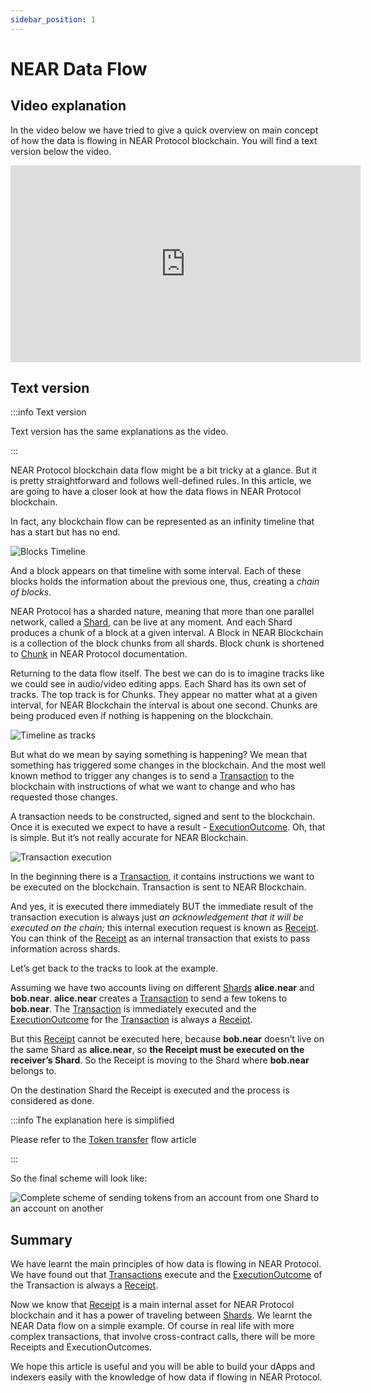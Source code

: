 ```yaml
---
sidebar_position: 1
---
```


# NEAR Data Flow

## Video explanation

In the video below we have tried to give a quick overview on main concept of how the data is flowing in NEAR Protocol blockchain. You will find a text version below the video.


<iframe width="560" height="315" src="https://www.youtube.com/embed/VSBJ-A69Km4" title="YouTube video player" frameborder="0" allow="accelerometer; autoplay; clipboard-write; encrypted-media; gyroscope; picture-in-picture" allowfullscreen></iframe>


## Text version

:::info Text version

Text version has the same explanations as the video.

:::

NEAR Protocol blockchain data flow might be a bit tricky at a glance. But it is pretty straightforward and follows well-defined rules. In this article, we are going to have a closer look at how the data flows in NEAR Protocol blockchain.

In fact, any blockchain flow can be represented as an infinity timeline that has a start but has no end.


![Blocks Timeline](/docs/flow/01-timeline.png)


And a block appears on that timeline with some interval. Each of these blocks holds the information about the previous one, thus, creating a *chain of blocks*.


NEAR Protocol has a sharded nature, meaning that more than one parallel network, called a [Shard](https://near-indexers.io/docs/data-flow-and-structures/structures/shard), can be live at any moment. And each Shard produces a chunk of a block at a given interval. A Block in NEAR Blockchain is a collection of the block chunks from all shards. Block chunk is shortened to [Chunk](https://near-indexers.io/docs/data-flow-and-structures/structures/chunk) in NEAR Protocol documentation.

Returning to the data flow itself. The best we can do is to imagine tracks like we could see in audio/video editing apps. Each Shard has its own set of tracks. The top track is for Chunks. They appear no matter what at a given interval, for NEAR Blockchain the interval is about one second. Chunks are being produced even if nothing is happening on the blockchain.

![Timeline as tracks](/docs/flow/02-tracks.png)

But what do we mean by saying something is happening? We mean that something has triggered some changes in the blockchain. And the most well known method to trigger any changes is to send a [Transaction](https://near-indexers.io/docs/data-flow-and-structures/structures/transaction) to the blockchain with instructions of what we want to change and who has requested those changes.

A transaction needs to be constructed, signed and sent to the blockchain. Once it is executed we expect to have a result - [ExecutionOutcome](https://near-indexers.io/docs/data-flow-and-structures/structures/execution_outcome). Oh, that is simple. But it’s not really accurate for NEAR Blockchain.

![Transaction execution](/docs/flow/03-tx-outcome-receipt.png)

In the beginning there is a [Transaction](https://near-indexers.io/docs/data-flow-and-structures/structures/transaction), it contains instructions we want to be executed on the blockchain. Transaction is sent to NEAR Blockchain.

And yes, it is executed there immediately BUT the immediate result of the transaction execution is always just *an acknowledgement that it will be executed on the chain;* this internal execution request is known as [Receipt](https://near-indexers.io/docs/data-flow-and-structures/structures/receipt). You can think of the [Receipt](https://near-indexers.io/docs/data-flow-and-structures/structures/receipt) as an internal transaction that exists to pass information across shards.

Let’s get back to the tracks to look at the example.

Assuming we have two accounts living on different [Shards](https://near-indexers.io/docs/data-flow-and-structures/structures/shard) **alice.near** and **bob.near**. **alice.near** creates a [Transaction](https://near-indexers.io/docs/data-flow-and-structures/structures/transaction) to send a few tokens to **bob.near**. The [Transaction](https://near-indexers.io/docs/data-flow-and-structures/structures/transaction) is immediately executed and the [ExecutionOutcome](https://near-indexers.io/docs/data-flow-and-structures/structures/execution_outcome) for the [Transaction](https://near-indexers.io/docs/data-flow-and-structures/structures/transaction) is always a [Receipt](https://near-indexers.io/docs/data-flow-and-structures/structures/receipt).

But this [Receipt](https://near-indexers.io/docs/data-flow-and-structures/structures/receipt) cannot be executed here, because **bob.near** doesn’t live on the same Shard as **alice.near**, so **the Receipt must be executed on the receiver’s Shard**. So the Receipt is moving to the Shard where **bob.near** belongs to.

On the destination Shard the Receipt is executed and the process is considered as done.

:::info The explanation here is simplified

Please refer to the [Token transfer](token-transfer-flow.md) flow article

:::

So the final scheme will look like:

![Complete scheme of sending tokens from an account from one Shard to an account on another](/docs/flow/04-send-nears-flow.png)

## Summary

We have learnt the main principles of how data is flowing in NEAR Protocol. We have found out that [Transactions](https://near-indexers.io/docs/data-flow-and-structures/structures/transaction) execute and the [ExecutionOutcome](https://near-indexers.io/docs/data-flow-and-structures/structures/execution_outcome) of the Transaction is always a [Receipt](https://near-indexers.io/docs/data-flow-and-structures/structures/receipt).

Now we know that [Receipt](https://near-indexers.io/docs/data-flow-and-structures/structures/receipt) is a main internal asset for NEAR Protocol blockchain and it has a power of traveling between [Shards](https://near-indexers.io/docs/data-flow-and-structures/structures/shard). We learnt the NEAR Data flow on a simple example. Of course in real life with more complex transactions, that involve cross-contract calls, there will be more Receipts and ExecutionOutcomes.

We hope this article is useful and you will be able to build your dApps and indexers easily with the knowledge of how data if flowing in NEAR Protocol.
